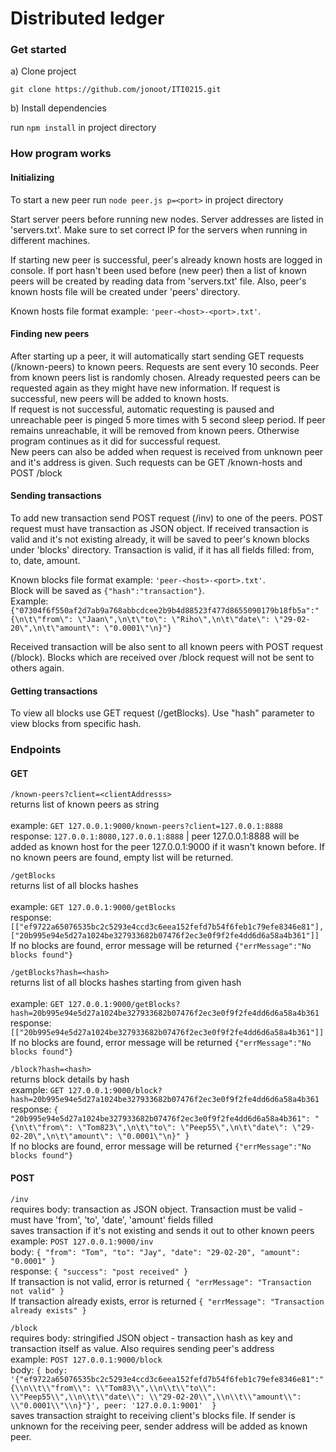 # Distributed ledger
### Get started
a) Clone project

`git clone https://github.com/jonoot/ITI0215.git`

b) Install dependencies

run `npm install` in project directory

### How program works
#### Initializing
To start a new peer run `node peer.js p=<port>` in project directory

Start server peers before running new nodes. Server addresses are listed in 'servers.txt'. Make sure to set correct IP 
for the servers when running in different machines.

If starting new peer is successful, peer's already known hosts are logged in console. If port hasn't been
used before (new peer) then a list of known peers will be created by reading data from 'servers.txt' file.
Also, peer's known hosts file will be created under 'peers' directory.

Known hosts file format example: `'peer-<host>-<port>.txt'`. 

#### Finding new peers
After starting up a peer, it will automatically start sending GET requests (/known-peers) to known peers.
Requests are sent every 10 seconds. Peer from known peers list is randomly chosen.
Already requested peers can be requested again as they might have new 
information. If request is successful, new peers will be added to known hosts.<br>If request is not successful, 
automatic requesting is paused and unreachable peer is pinged 5 more times with 5 second sleep period. 
If peer remains unreachable, it will be removed from known peers. Otherwise program continues as it did for successful request.
<br> New peers can also be added when request is received from unknown peer and it's address is given. Such requests can be
GET /known-hosts and POST /block 

#### Sending transactions
To add new transaction send POST request (/inv) to one of the peers. POST request must have transaction as JSON object.
If received transaction is valid and it's not existing already, it will be saved to peer's known blocks under 'blocks'
directory. Transaction is valid, if it has all fields filled: from, to, date, amount.

Known blocks file format example: `'peer-<host>-<port>.txt'`.
<br>Block will be saved as `{"hash":"transaction"}`. 
<br>Example: `{"07304f6f550af2d7ab9a768abbcdcee2b9b4d88523f477d8655090179b18fb5a":"{\n\t\"from\": \"Jaan\",\n\t\"to\": \"Riho\",\n\t\"date\": \"29-02-20\",\n\t\"amount\": \"0.0001\"\n}"}`
 
Received transaction will be also sent to all known peers with POST request (/block). Blocks which are received over
/block request will not be sent to others again.

#### Getting transactions
To view all blocks use GET request (/getBlocks). Use "hash" parameter to view blocks from specific hash.

### Endpoints

#### GET

`/known-peers?client=<clientAddresss>`
<br>returns list of known peers as string<br>
<br>example: `GET 127.0.0.1:9000/known-peers?client=127.0.0.1:8888`
<br>response: `127.0.0.1:8080,127.0.0.1:8888` | peer 127.0.0.1:8888 will be added as known host for the
peer 127.0.0.1:9000 if it wasn't known before. If no known peers are found, empty list will be returned.

`/getBlocks`
<br>returns list of all blocks hashes<br>
<br>example: `GET 127.0.0.1:9000/getBlocks`
<br>response: `[["ef9722a65076535bc2c5293e4ccd3c6eea152fefd7b54f6feb1c79efe8346e81"],["20b995e94e5d27a1024be327933682b07476f2ec3e0f9f2fe4dd6d6a58a4b361"]]`
<br>If no blocks are found, error message will be returned `{"errMessage":"No blocks found"}`

`/getBlocks?hash=<hash>`
<br>returns list of all blocks hashes starting from given hash<br>
<br>example: `GET 127.0.0.1:9000/getBlocks?hash=20b995e94e5d27a1024be327933682b07476f2ec3e0f9f2fe4dd6d6a58a4b361`
<br>response: `[["20b995e94e5d27a1024be327933682b07476f2ec3e0f9f2fe4dd6d6a58a4b361"]]`
<br>If no blocks are found, error message will be returned `{"errMessage":"No blocks found"}`

`/block?hash=<hash>`
<br>returns block details by hash
<br>example: `GET 127.0.0.1:9000/block?hash=20b995e94e5d27a1024be327933682b07476f2ec3e0f9f2fe4dd6d6a58a4b361`
<br>response: `{
                   "20b995e94e5d27a1024be327933682b07476f2ec3e0f9f2fe4dd6d6a58a4b361": "{\n\t\"from\": \"Tom823\",\n\t\"to\": \"Peep55\",\n\t\"date\": \"29-02-20\",\n\t\"amount\": \"0.0001\"\n}"
               }`
<br>If no blocks are found, error message will be returned `{"errMessage":"No blocks found"}`

#### POST

`/inv`
<br>requires body: transaction as JSON object. Transaction must be valid - must have 'from', 'to', 'date', 'amount'
fields filled
<br>saves transaction if it's not existing and sends it out to other known peers
<br>example: `POST 127.0.0.1:9000/inv` 
<br>body: `{
           	"from": "Tom",
           	"to": "Jay",
           	"date": "29-02-20",
           	"amount": "0.0001"
           }`
<br>response: `{
                   "success": "post received"
               }`
<br>If transaction is not valid, error is returned `{
                                                        "errMessage": "Transaction not valid"
                                                    }`
<br>If transaction already exists, error is returned `{
                                                        "errMessage": "Transaction already exists"
                                                    }`

`/block`
<br>requires body: stringified JSON object - transaction hash as key and transaction itself as value. Also requires sending peer's address
<br>example: `POST 127.0.0.1:9000/block` 
<br>body: `{ body:
              '{"ef9722a65076535bc2c5293e4ccd3c6eea152fefd7b54f6feb1c79efe8346e81":"{\\n\\t\\"from\\": \\"Tom83\\",\\n\\t\\"to\\": \\"Peep55\\",\\n\\t\\"date\\": \\"29-02-20\\",\\n\\t\\"amount\\": \\"0.0001\\"\\n}"}',
             peer: '127.0.0.1:9001' 
           }`
<br>saves transaction straight to receiving client's blocks file. If sender is unknown for the receiving peer,
sender address will be added as known peer.
